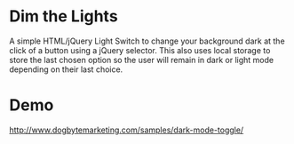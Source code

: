 # Dim the Lights
A simple HTML/jQuery Light Switch to change your background dark at the click of a button using a jQuery selector. This also uses local storage to store the last chosen option so the user will remain in dark or light mode depending on their last choice.
# Demo
http://www.dogbytemarketing.com/samples/dark-mode-toggle/
